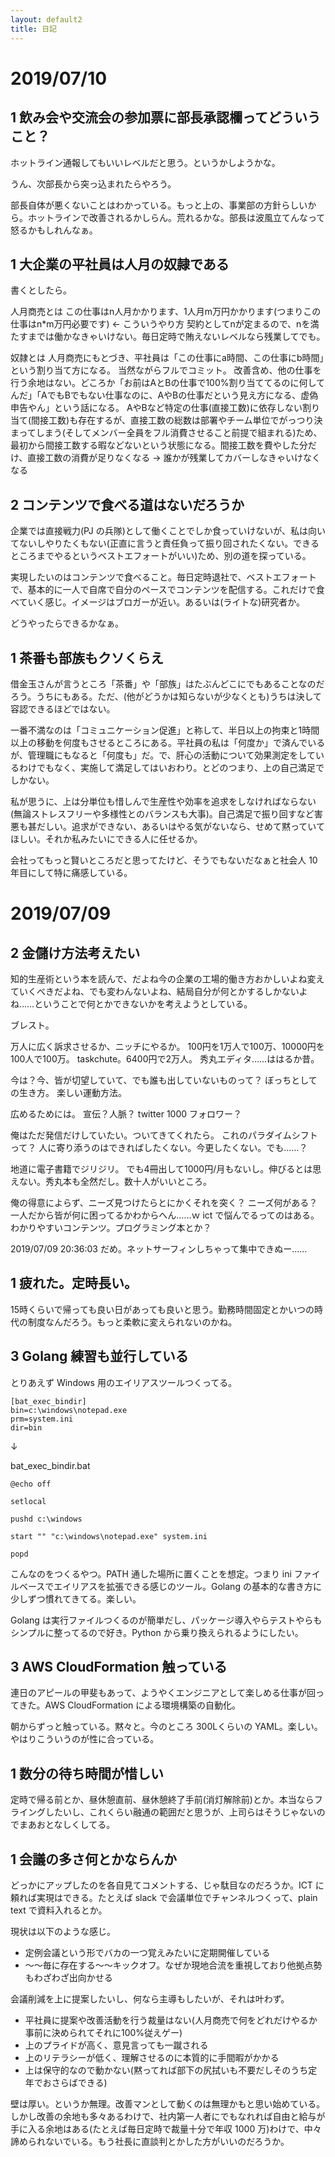 ```yaml
---
layout: default2
title: 日記
---
```


# 2019/07/10

## 1 飲み会や交流会の参加票に部長承認欄ってどういうこと？
ホットライン通報してもいいレベルだと思う。というかしようかな。

うん、次部長から突っ込まれたらやろう。

部長自体が悪くないことはわかっている。もっと上の、事業部の方針らしいから。ホットラインで改善されるかしらん。荒れるかな。部長は波風立てんなって怒るかもしれんなぁ。

## 1 大企業の平社員は人月の奴隷である
書くとしたら。

人月商売とは
この仕事はn人月かかります、1人月m万円かかります(つまりこの仕事はn*m万円必要です) ← こういうやり方
契約としてnが定まるので、nを満たすまでは働かなきゃいけない。毎日定時で賄えないレベルなら残業してでも。

奴隷とは
人月商売にもとづき、平社員は「この仕事にa時間、この仕事にb時間」という割り当て方になる。
当然ながらフルでコミット。
改善含め、他の仕事を行う余地はない。どころか「お前はAとBの仕事で100%割り当ててるのに何してんだ」「AでもBでもない仕事なのに、AやBの仕事だという見え方になる、虚偽申告やん」という話になる。
AやBなど特定の仕事(直接工数)に依存しない割り当て(間接工数)も存在するが、直接工数の総数は部署やチーム単位でがっつり決まってしまう(そしてメンバー全員をフル消費させること前提で組まれる)ため、最初から間接工数する暇などないという状態になる。間接工数を費やした分だけ、直接工数の消費が足りなくなる → 誰かが残業してカバーしなきゃいけなくなる

## 2 コンテンツで食べる道はないだろうか
企業では直接戦力(PJ の兵隊)として働くことでしか食っていけないが、私は向いてないしやりたくもない(正直に言うと責任負って振り回されたくない。できるところまでやるというベストエフォートがいい)ため、別の道を探っている。

実現したいのはコンテンツで食べること。毎日定時退社で、ベストエフォートで、基本的に一人で自席で自分のペースでコンテンツを配信する。これだけで食べていく感じ。イメージはブロガーが近い。あるいは(ライトな)研究者か。

どうやったらできるかなぁ。

## 1 茶番も部族もクソくらえ
借金玉さんが言うところ「茶番」や「部族」はたぶんどこにでもあることなのだろう。うちにもある。ただ、(他がどうかは知らないが少なくとも)うちは決して容認できるほどではない。

一番不満なのは「コミュニケーション促進」と称して、半日以上の拘束と1時間以上の移動を何度もさせるところにある。平社員の私は「何度か」で済んでいるが、管理職にもなると「何度も」だ。で、肝心の活動について効果測定をしているわけでもなく、実施して満足してはいおわり。とどのつまり、上の自己満足でしかない。

私が思うに、上は分単位も惜しんで生産性や効率を追求をしなければならない(無論ストレスフリーや多様性とのバランスも大事)。自己満足で振り回すなど害悪も甚だしい。追求ができない、あるいはやる気がないなら、せめて黙っていてほしい。それか私みたいにできる人に任せるか。

会社ってもっと賢いところだと思ってたけど、そうでもないだなぁと社会人 10 年目にして特に痛感している。

# 2019/07/09

## 2 金儲け方法考えたい
知的生産術という本を読んで、だよね今の企業の工場的働き方おかしいよね変えていくべきだよね、でも変わんないよね、結局自分が何とかするしかないよね……ということで何とかできないかを考えようとしている。

ブレスト。

万人に広く訴求させるか、ニッチにやるか。
100円を1万人で100万、10000円を100人で100万。
taskchute。6400円で2万人。
秀丸エディタ……ははるか昔。

今は？今、皆が切望していて、でも誰も出していないものって？
ぼっちとしての生き方。
楽しい運動方法。

広めるためには。
宣伝？人脈？
twitter 1000 フォロワー？

俺はただ発信だけしていたい。ついてきてくれたら。
これのパラダイムシフトって？
人に寄り添うのはできればしたくない。今更したくない。でも……？

地道に電子書籍でジリジリ。
でも4冊出して1000円/月もないし。伸びるとは思えない。秀丸本も全然だし。数十人がいいところ。

俺の得意によらず、ニーズ見つけたらとにかくそれを突く？
ニーズ何がある？
一人だから皆が何に困ってるかわからへん……ｗ
ict で悩んでるってのはある。わかりやすいコンテンツ。プログラミング本とか？

2019/07/09 20:36:03 だめ。ネットサーフィンしちゃって集中できぬー……

## 1 疲れた。定時長い。
15時くらいで帰っても良い日があっても良いと思う。勤務時間固定とかいつの時代の制度なんだろう。もっと柔軟に変えられないのかね。

## 3 Golang 練習も並行している
とりあえず Windows 用のエイリアスツールつくってる。

```
[bat_exec_bindir]
bin=c:\windows\notepad.exe
prm=system.ini
dir=bin
```

↓

bat_exec_bindir.bat

```
@echo off

setlocal

pushd c:\windows

start "" "c:\windows\notepad.exe" system.ini

popd
```

こんなのをつくるやつ。PATH 通した場所に置くことを想定。つまり ini ファイルベースでエイリアスを拡張できる感じのツール。Golang の基本的な書き方に少しずつ慣れてきてる。楽しい。

Golang は実行ファイルつくるのが簡単だし、パッケージ導入やらテストやらもシンプルに整ってるので好き。Python から乗り換えられるようにしたい。

## 3 AWS CloudFormation 触っている
連日のアピールの甲斐もあって、ようやくエンジニアとして楽しめる仕事が回ってきた。AWS CloudFormation による環境構築の自動化。

朝からずっと触っている。黙々と。今のところ 300Lくらいの YAML。楽しい。やはりこういうのが性に合っている。

## 1 数分の待ち時間が惜しい
定時で帰る前とか、昼休憩直前、昼休憩終了手前(消灯解除前)とか。本当ならフライングしたいし、これくらい融通の範囲だと思うが、上司らはそうじゃないのでまあおとなしくしてる。

## 1 会議の多さ何とかならんか
どっかにアップしたのを各自見てコメントする、じゃ駄目なのだろうか。ICT に頼れば実現はできる。たとえば slack で会議単位でチャンネルつくって、plain text で資料入れるとか。

現状は以下のような感じ。

- 定例会議という形でバカの一つ覚えみたいに定期開催している
- ～～毎に存在する～～キックオフ。なぜか現地合流を重視しており他拠点勢もわざわざ出向かせる

会議削減を上に提案したいし、何なら主導もしたいが、それは叶わず。

- 平社員に提案や改善活動を行う裁量はない(人月商売で何をどれだけやるか事前に決められてそれに100%従えゲー)
- 上のプライドが高く、意見言っても一蹴される
- 上のリテラシーが低く、理解させるのに本質的に手間暇がかかる
- 上は保守的なので動かない(黙ってれば部下の尻拭いも不要だしそのうち定年でおさらばできる)

壁は厚い。というか無理。改善マンとして動くのは無理かもと思い始めている。しかし改善の余地も多々あるわけで、社内第一人者にでもなれれば自由と給与が手に入る余地はある(たとえば毎日定時で裁量十分で年収 1000 万)わけで、中々諦められないでいる。もう社長に直談判とかした方がいいのだろうか。
